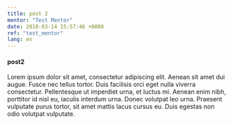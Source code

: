 ```yaml
---
title: post 2
mentor: "Test Mentor"
date: 2018-03-14 15:57:46 +0000
ref: "test_mentor"
lang: en
---
```


#### post2

Lorem ipsum dolor sit amet, consectetur adipiscing elit. Aenean sit amet dui augue. Fusce nec tellus tortor. Duis facilisis orci eget nulla viverra consectetur. Pellentesque ut imperdiet urna, et luctus mi. Aenean enim nibh, porttitor id nisl eu, iaculis interdum urna. Donec volutpat leo urna. Praesent vulputate purus tortor, sit amet mattis lacus cursus eu. Duis egestas non odio volutpat vulputate.